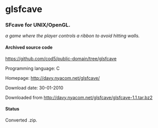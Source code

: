 # glsfcave #

### SFcave for UNIX/OpenGL. ###

*a game where the player controls a ribbon to avoid hitting walls.*

#### Archived source code ####
https://github.com/cod5/public-domain/tree/glsfcave

Programming language: C

Homepage: http://davy.nyacom.net/glsfcave/

Download date: 30-01-2010

Downloaded from http://davy.nyacom.net/glsfcave/glsfcave-1.1.tar.bz2

#### Status ####
Converted .zip.

